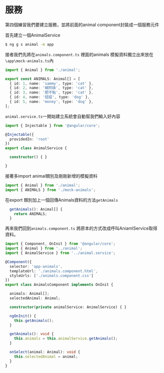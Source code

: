 # 服務
第四個練習我們要建立服務，並將前面的animal component封裝成一個服務元件

首先建立一個AnimalService
```sh
$ ng g s animal -m app
```

接者我們先將在`animals.component.ts` 裡面的animals 模擬資料獨立出來放在`\app\mock-animals.ts`內

```ts
import { Animal } from './animal';

export const ANIMALS: Animal[] = [
  { id: 1, name: 'sammy', type: 'cat' },
  { id: 2, name: '細阿妹', type: 'cat' },
  { id: 3, name: '肥不點', type: 'cat' },
  { id: 4, name: '妞妞', type: 'dog' },
  { id: 5, name: 'money', type: 'dog' },
];
```

`animal.service.ts`一開始建立系統會自動幫我們輸入好內容

```ts
import { Injectable } from '@angular/core';

@Injectable({
  providedIn: 'root'
})
export class AnimalService {

  constructor() { }

}

```
接著多import animal類別及剛剛新增的模擬資料
```ts
import { Animal } from './animal';
import { ANIMALS } from './mock-animals';
```

在export 類別加上一個回傳Animals資料的方法`getAnimals`

```ts
  getAnimals(): Animal[] {
    return ANIMALS;
  }
```

再來我們回到`animals.component.ts` 將原本的方式改成呼叫AniamlService取得資料。

```ts
import { Component, OnInit } from '@angular/core';
import { Animal } from '../animal';
import { AnimalService } from '../animal.service';

@Component({
  selector: 'app-animals',
  templateUrl: './animals.component.html',
  styleUrls: ['./animals.component.css']
})
export class AnimalsComponent implements OnInit {

  animals: Animal[];
  selectedAnimal: Animal;

  constructor(private animalService: AnimalService) { }

  ngOnInit() {
    this.getAnimals();
  }

  getAnimals(): void {
    this.animals = this.animalService.getAnimals();
  }

  onSelect(animal: Animal): void {
    this.selectedAnimal = animal;
  }
}

```

